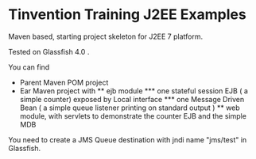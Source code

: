 Tinvention Training J2EE Examples
=======================

Maven based, starting project skeleton for J2EE 7 platform. 

Tested on Glassfish 4.0 .

You can find
* Parent Maven POM project
* Ear Maven project with
** ejb module 
*** one stateful session EJB ( a simple counter) exposed by Local interface 
*** one Message Driven Bean ( a simple queue listener printing on standard output )
** web module, with servlets to demonstrate the counter EJB and the simple MDB

You need to create a JMS Queue destination with jndi name "jms/test" in Glassfish.




